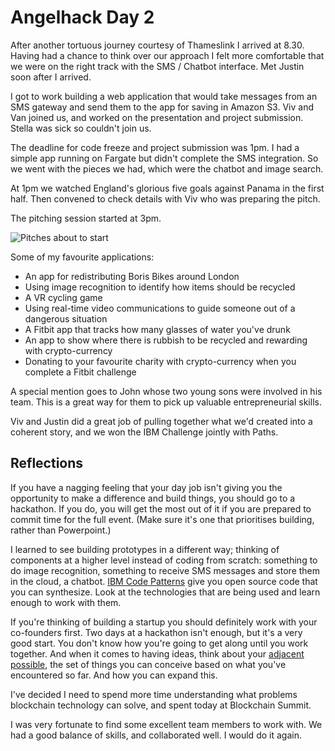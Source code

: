 # Angelhack Day 2

After another tortuous journey courtesy of Thameslink I arrived at 8.30. Having had a chance to think over our approach I felt more comfortable that we were on the right track with the SMS / Chatbot interface. Met Justin soon after I arrived.

I got to work building a web application that would take messages from an SMS gateway and send them to the app for saving in Amazon S3. Viv and Van joined us, and worked on the presentation and project submission. Stella was sick so couldn't join us.

The deadline for code freeze and project submission was 1pm. I had a simple app running on Fargate but didn't complete the SMS integration. So we went with the pieces we had, which were the chatbot and image search.

At 1pm we watched England's glorious five goals against Panama in the first half. Then convened to check details with Viv who was preparing the pitch. 

The pitching session started at 3pm.

![Pitches about to start]({{site.url}/assets/day2-pitches.png})

Some of my favourite applications:

* An app for redistributing Boris Bikes around London
* Using image recognition to identify how items should be recycled
* A VR cycling game
* Using real-time video communications to guide someone out of a dangerous situation
* A Fitbit app that tracks how many glasses of water you've drunk
* An app to show where there is rubbish to be recycled and rewarding with crypto-currency
* Donating to your favourite charity with crypto-currency when you complete a Fitbit challenge

A special mention goes to John whose two young sons were involved in his team. This is a great way for them to pick up valuable entrepreneurial skills.

Viv and Justin did a great job of pulling together what we'd created into a coherent story, and we won the IBM Challenge jointly with Paths.

## Reflections

If you have a nagging feeling that your day job isn't giving you the opportunity to make a difference and build things, you should go to a hackathon. If you do, you will get the most out of it if you are prepared to commit time for the full event. (Make sure it's one that prioritises building, rather than Powerpoint.)

I learned to see building prototypes in a different way; thinking of components at a higher level instead of coding from scratch: something to do image recognition, something to receive SMS messages and store them in the cloud, a chatbot. [IBM Code Patterns](https://developer.ibm.com/code/patterns/) give you open source code that you can synthesize. Look at the technologies that are being used and learn enough to work with them.

If you're thinking of building a startup you should definitely work with your co-founders first. Two days at a hackathon isn't enough, but it's a very good start. You don't know how you're going to get along until you work together. And when it comes to having ideas, think about your [adjacent possible](http://www.practicallyefficient.com/2010/09/28/the-adjacent-possible.html), the set of things you can conceive based on what you've encountered so far. And how you can expand this. 

I've decided I need to spend more time understanding what problems blockchain technology can solve, and spent today at Blockchain Summit.

I was very fortunate to find some excellent team members to work with. We had a good balance of skills, and collaborated well. I would do it again.

